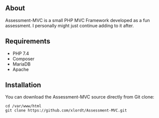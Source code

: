 ## About
Assessment-MVC is a small PHP MVC Framework developed as a fun assessment. 
I personally might just continue adding to it after.

## Requirements
- PHP 7.4 
- Composer 
- MariaDB
- Apache
## Installation
You can download the Assessment-MVC source directly from Git clone:
```
cd /var/www/html
git clone https://github.com/xlordt/Assessment-MVC.git
``` 

